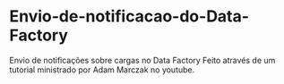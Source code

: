 # Envio-de-notificacao-do-Data-Factory
Envio de notificações sobre cargas no Data Factory 
Feito através de um tutorial ministrado por Adam Marczak no youtube.
